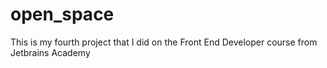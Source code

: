# open_space
This is my fourth project that I did on the Front End Developer course from Jetbrains Academy
